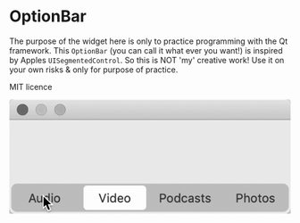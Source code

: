 # OptionBar

The purpose of the widget here is only to practice programming with the Qt framework.
This `OptionBar` (you can call it what ever you want!) is inspired by Apples `UISegmentedControl`.
So this is NOT 'my' creative work! Use it on your own risks & only for purpose of practice.

MIT licence

![Alt text](image/MenuBar.gif?raw=true "MenuBar")
